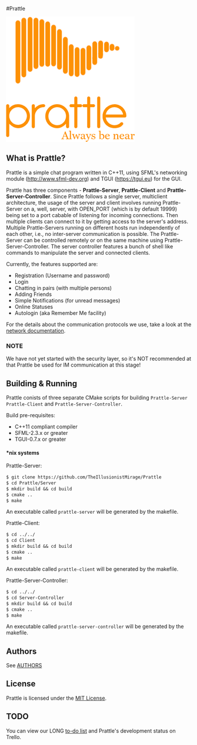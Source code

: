 #Prattle

![Prattle](Client/resources/images/prattle-logo.png)


## What is Prattle?

Prattle is a simple chat program written in C++11, using SFML's networking
module (http://www.sfml-dev.org) and TGUI (https://tgui.eu) for the GUI.

Prattle has three components - **Prattle-Server**, **Prattle-Client** and **Prattle-Server-Controller**. Since Prattle follows a single server, multiclient architecture, the usage of the server and client involves running Prattle-Server on a, well, server, with OPEN_PORT (which is by default 19999) being set to a port cabable of listening for incoming connections. Then multiple clients can connect to it by getting access to the server's address. Multiple Prattle-Servers running on different hosts run independently of each other, i.e., no inter-server communication is possible. The Prattle-Server can be controlled remotely or on the same machine using Prattle-Server-Controller. The server controller features a bunch of shell like commands to manipulate the server and connected clients.

Currently, the features supported are:

* Registration (Username and password)
* Login
* Chatting in pairs (with multiple persons)
* Adding Friends
* Simple Notifications (for unread messages)
* Online Statuses
* Autologin (aka Remember Me facility)

For the details about the communication protocols we use, take a look at the
[network documentation][1].


### NOTE

We have not yet started with the security layer, so it's NOT recommended at
that Prattle be used for IM communication at this stage!


## Building & Running
Prattle conists of three separate CMake scripts for building `Prattle-Server`
`Prattle-Client` and `Prattle-Server-Controller`.

Build pre-requisites:
* C++11 compliant compiler
* SFML-2.3.x or greater
* TGUI-0.7.x or greater

#### *nix systems

Prattle-Server:
```
$ git clone https://github.com/TheIllusionistMirage/Prattle
$ cd Prattle/Server
$ mkdir build && cd build
$ cmake ..
$ make
```
An executable called `prattle-server` will be generated by the makefile.

Prattle-Client:
```
$ cd ../../
$ cd Client
$ mkdir build && cd build
$ cmake ..
$ make
```
An executable called `prattle-client` will be generated by the makefile.

Prattle-Server-Controller:
```
$ cd ../../
$ cd Server-Controller
$ mkdir build && cd build
$ cmake ..
$ make
```
An executable called `prattle-server-controller` will be generated by the makefile.


## Authors

See [AUTHORS][2]


## License

Prattle is licensed under the [MIT License][3].

## TODO

You can view our LONG [to-do list][4] and Prattle's development status on Trello.

[1]: https://github.com/TheIllusionistMirage/Prattle/blob/master/Documentation.md "network documentation"
[2]: https://github.com/TheIllusionistMirage/Prattle/blob/master/AUTHORS "AUTHORS"
[3]: https://github.com/TheIllusionistMirage/Prattle/blob/master/LICENSE.txt "MIT License"
[4]: https://trello.com/b/7T367Ya3/current-to-do-list "to-do list"
